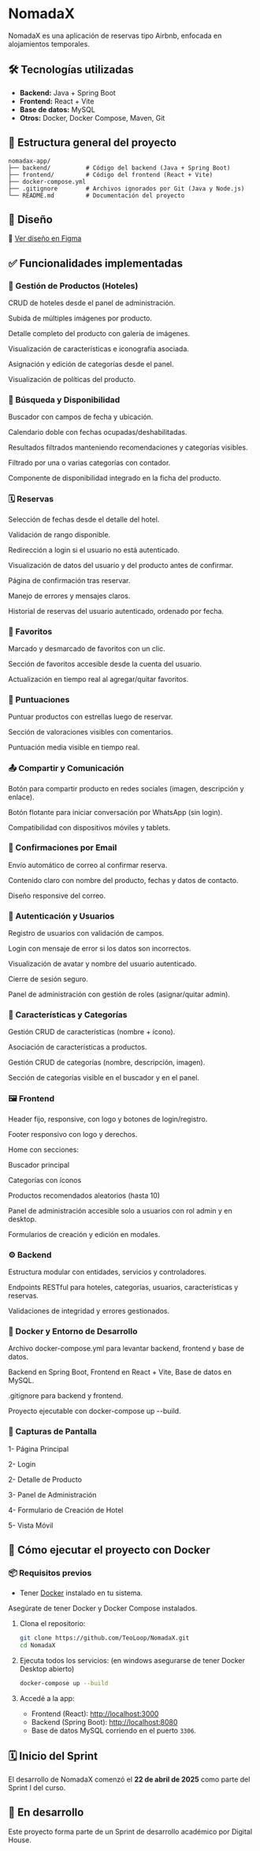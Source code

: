 
# NomadaX

NomadaX es una aplicación de reservas tipo Airbnb, enfocada en alojamientos temporales.

## 🛠 Tecnologías utilizadas

- **Backend:** Java + Spring Boot
- **Frontend:** React + Vite
- **Base de datos:** MySQL
- **Otros:** Docker, Docker Compose, Maven, Git

## 📁 Estructura general del proyecto

```
nomadax-app/
├── backend/          # Código del backend (Java + Spring Boot)
├── frontend/         # Código del frontend (React + Vite)
├── docker-compose.yml
├── .gitignore        # Archivos ignorados por Git (Java y Node.js)
└── README.md         # Documentación del proyecto
```

## 🎨 Diseño

🔗 [Ver diseño en Figma](https://www.figma.com/design/eQNXFK8QtEWh2yDpzarhTr/Untitled?node-id=0-1&p=f&t=KlTD4CU5hif43zHF-0)

## ✅ Funcionalidades implementadas

### 🔧 Gestión de Productos (Hoteles)
CRUD de hoteles desde el panel de administración.

Subida de múltiples imágenes por producto.

Detalle completo del producto con galería de imágenes.

Visualización de características e iconografía asociada.

Asignación y edición de categorías desde el panel.

Visualización de políticas del producto.

### 🔎 Búsqueda y Disponibilidad
Buscador con campos de fecha y ubicación.

Calendario doble con fechas ocupadas/deshabilitadas.

Resultados filtrados manteniendo recomendaciones y categorías visibles.

Filtrado por una o varias categorías con contador.

Componente de disponibilidad integrado en la ficha del producto.

### 🗓️ Reservas
Selección de fechas desde el detalle del hotel.

Validación de rango disponible.

Redirección a login si el usuario no está autenticado.

Visualización de datos del usuario y del producto antes de confirmar.

Página de confirmación tras reservar.

Manejo de errores y mensajes claros.

Historial de reservas del usuario autenticado, ordenado por fecha.

### 💖 Favoritos
Marcado y desmarcado de favoritos con un clic.

Sección de favoritos accesible desde la cuenta del usuario.

Actualización en tiempo real al agregar/quitar favoritos.

### 🌟 Puntuaciones
Puntuar productos con estrellas luego de reservar.

Sección de valoraciones visibles con comentarios.

Puntuación media visible en tiempo real.

### 📤 Compartir y Comunicación
Botón para compartir producto en redes sociales (imagen, descripción y enlace).

Botón flotante para iniciar conversación por WhatsApp (sin login).

Compatibilidad con dispositivos móviles y tablets.

### 📧 Confirmaciones por Email
Envío automático de correo al confirmar reserva.

Contenido claro con nombre del producto, fechas y datos de contacto.

Diseño responsive del correo.

### 🔐 Autenticación y Usuarios
Registro de usuarios con validación de campos.

Login con mensaje de error si los datos son incorrectos.

Visualización de avatar y nombre del usuario autenticado.

Cierre de sesión seguro.

Panel de administración con gestión de roles (asignar/quitar admin).

### 🧩 Características y Categorías
Gestión CRUD de características (nombre + ícono).

Asociación de características a productos.

Gestión CRUD de categorías (nombre, descripción, imagen).

Sección de categorías visible en el buscador y en el panel.

### 🖼️ Frontend
Header fijo, responsive, con logo y botones de login/registro.

Footer responsivo con logo y derechos.

Home con secciones:

Buscador principal

Categorías con íconos

Productos recomendados aleatorios (hasta 10)

Panel de administración accesible solo a usuarios con rol admin y en desktop.

Formularios de creación y edición en modales.

### ⚙️ Backend
Estructura modular con entidades, servicios y controladores.

Endpoints RESTful para hoteles, categorías, usuarios, características y reservas.

Validaciones de integridad y errores gestionados.

### 🐳 Docker y Entorno de Desarrollo
Archivo docker-compose.yml para levantar backend, frontend y base de datos.

Backend en Spring Boot, Frontend en React + Vite, Base de datos en MySQL.

.gitignore para backend y frontend.

Proyecto ejecutable con docker-compose up --build.

### 📸 Capturas de Pantalla

1- Página Principal

2- Login

2- Detalle de Producto

3- Panel de Administración

4- Formulario de Creación de Hotel

5- Vista Móvil

## 🚀 Cómo ejecutar el proyecto con Docker

### 📦 Requisitos previos

- Tener [Docker](https://www.docker.com/products/docker-desktop/) instalado en tu sistema.

Asegúrate de tener Docker y Docker Compose instalados.

1. Clona el repositorio:

   ```bash
   git clone https://github.com/TeoLoop/NomadaX.git
   cd NomadaX
   ```

2. Ejecuta todos los servicios: (en windows asegurarse de tener Docker Desktop abierto)

   ```bash
   docker-compose up --build
   ```

3. Accedé a la app:

   - Frontend (React): [http://localhost:3000](http://localhost:3000)
   - Backend (Spring Boot): [http://localhost:8080](http://localhost:8080)
   - Base de datos MySQL corriendo en el puerto `3306`.

## 🗓 Inicio del Sprint

El desarrollo de NomadaX comenzó el **22 de abril de 2025** como parte del Sprint I del curso.

## 🚧 En desarrollo

Este proyecto forma parte de un Sprint de desarrollo académico por Digital House.
